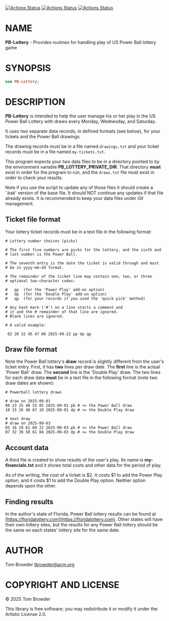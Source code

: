 [![Actions Status](https://github.com/tbrowder/PB-Lottery/actions/workflows/linux.yml/badge.svg)](https://github.com/tbrowder/PB-Lottery/actions) [![Actions Status](https://github.com/tbrowder/PB-Lottery/actions/workflows/macos.yml/badge.svg)](https://github.com/tbrowder/PB-Lottery/actions) [![Actions Status](https://github.com/tbrowder/PB-Lottery/actions/workflows/windows.yml/badge.svg)](https://github.com/tbrowder/PB-Lottery/actions)

NAME
====

**PB-Lottery** - Provides routines for handling play of US Power Ball lottery game

SYNOPSIS
========

```raku
use PB-Lottery;
```

DESCRIPTION
===========

**PB-Lottery** is intended to help the user manage his or her play in the US Power Ball Lottery with draws every Monday, Wednesday, and Saturday.

It uses two separate data records, in defined formats (see below), for your tickets and the Power Ball drawings.

The drawing records must be in a file named `drawings.txt` and your ticket records must be in a file named `my-tickets.txt`.

This program expects your two data files to be in a directory pointed to by the environment variable **PB_LOTTERY_PRIVATE_DIR**. That directory **must** exist in order for the program to run, and the `draws.txt` file must exist in order to check your results.

Note if you use the script to update any of those files it should create a '.bak' version of the base file. It should NOT continue any updates if that file already exists. It is recommended to keep your data files under *Git* management.

Ticket file format
------------------

Your lottery ticket records must be in a text file in the following format:

    # Lottery number choices (picks)

    # The first five numbers are picks for the lottery, and the sixth and
    # last number is the Power Ball.

    # The seventh entry is the date the ticket is valid through and must
    # be in yyyy-mm-dd format.

    # The remainder of the ticket line may contain one, two, or three
    # optional two-character codes:

    #   pp  (for the 'Power Play' add-on option)
    #   dp  (for the 'Double Play' add-on option)
    #   qp  (for your records if you used the 'quick pick' method)

    # Any hash mark ('#') on a line starts a comment and
    # it and the # remainder of that line are ignored.
    # Blank lines are ignored.

    # A valid example:

     02 20 32 45 47 06 2025-09-22 pp dp qp

Draw file format
----------------

Note the Power Ball lottery's **draw** record is slightly different from the user's ticket entry. First, it has **two** lines per draw date. The **first** line is the actual 'Power Ball' draw. The **second** line is the 'Double Play' draw. The two lines for each draw data **must** be in a text file in the following format (note two draw dates are shown):

    # Powerball lottery draws

    # draw on 2025-09-01
    08 23 25 40 53 05 2025-09-01 pb # <= the Power Ball draw
    10 15 26 48 67 19 2025-09-01 dp # <= the Double Play draw

    # next draw
    # draw on 2025-09-03
    03 16 29 61 69 22 2025-09-03 pb # <= the Power Ball draw
    07 32 39 50 61 04 2025-09-03 dp # <= the Double Play draw

Account data
------------

A third file is created to show results of the user's play. Its name is **my-financials.txt** and it shows total costs and other data for the period of play.

As of the writing, the cost of a ticket is $2. It costs $1 to add the Power Play option, and it costs $1 to add the Double Play option. Neither option depends upon the other.

Finding results
---------------

In the author's state of Florida, Power Ball lottery results can be found at [https://floridalottery.com](https://floridalottery.com). Other states will have their own lottery sites, but the results for any Power Ball lottery should be the same on each states' lottery site for the same date.

AUTHOR
======

Tom Browder <tbrowder@acm.org>

COPYRIGHT AND LICENSE
=====================

© 2025 Tom Browder

This library is free software; you may redistribute it or modify it under the Artistic License 2.0.

